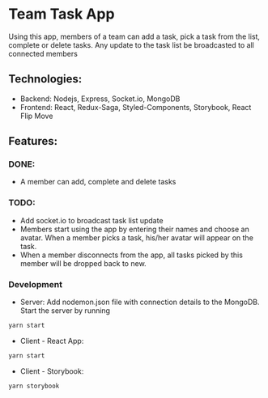 # Team Task App
Using this app, members of a team can add a task, pick a task from the list, complete or delete tasks. Any update to the task list be broadcasted to all connected members

## Technologies:
- Backend: Nodejs, Express, Socket.io, MongoDB
- Frontend: React, Redux-Saga, Styled-Components, Storybook, React Flip Move
 ## Features:
 ### DONE:
 - A member can add, complete and delete tasks
 
 ### TODO:
 - Add socket.io to broadcast task list update
 - Members start using the app by entering their names and choose an avatar. When a member picks a task, his/her avatar will appear on the task.
 - When a member disconnects from the app, all tasks picked by this member will be dropped back to new.
 
 ### Development
 - Server: Add nodemon.json file with connection details to the MongoDB. Start the server by running
 ```bash
 yarn start
 ```
 - Client - React App:
 ```bash
 yarn start
 ```
 - Client - Storybook:
 ```bash
 yarn storybook
 ```
 
